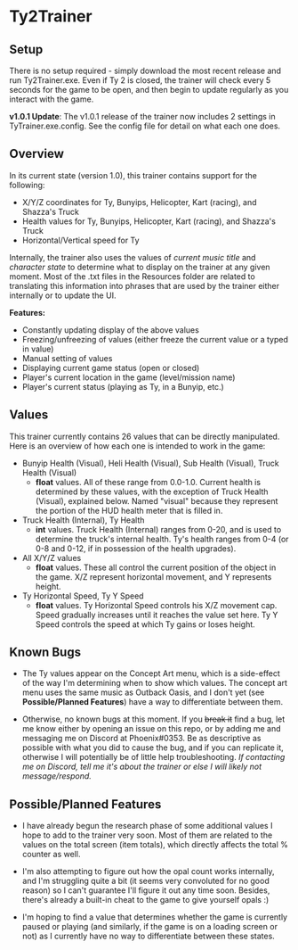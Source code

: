# Ty2Trainer
## Setup
There is no setup required - simply download the most recent release and run Ty2Trainer.exe. Even if Ty 2 is closed, the trainer will check every 5 seconds for the game to be open, and then begin to update regularly as you interact with the game.

**v1.0.1 Update**: The v1.0.1 release of the trainer now includes 2 settings in TyTrainer.exe.config. See the config file for detail on what each one does.

## Overview
In its current state (version 1.0), this trainer contains support for the following:
- X/Y/Z coordinates for Ty, Bunyips, Helicopter, Kart (racing), and Shazza's Truck
- Health values for Ty, Bunyips, Helicopter, Kart (racing), and Shazza's Truck
- Horizontal/Vertical speed for Ty

Internally, the trainer also uses the values of *current music title* and *character state* to determine what to display on the trainer at any given moment. Most of the .txt files in the Resources folder are related to translating this information into phrases that are used by the trainer either internally or to update the UI.

**Features:**
- Constantly updating display of the above values
- Freezing/unfreezing of values (either freeze the current value or a typed in value)
- Manual setting of values
- Displaying current game status (open or closed)
- Player's current location in the game (level/mission name)
- Player's current status (playing as Ty, in a Bunyip, etc.)

## Values
This trainer currently contains 26 values that can be directly manipulated. Here is an overview of how each one is intended to work in the game:
- Bunyip Health (Visual), Heli Health (Visual), Sub Health (Visual), Truck Health (Visual)
    - **float** values. All of these range from 0.0-1.0. Current health is determined by these values, with the exception of Truck Health (Visual), explained below. Named "visual" because they represent the portion of the HUD health meter that is filled in.
- Truck Health (Internal), Ty Health
    - **int** values. Truck Health (Internal) ranges from 0-20, and is used to determine the truck's internal health. Ty's health ranges from 0-4 (or 0-8 and 0-12, if in possession of the health upgrades). 
- All X/Y/Z values
    - **float** values. These all control the current position of the object in the game. X/Z represent horizontal movement, and Y represents height.
- Ty Horizontal Speed, Ty Y Speed
    - **float** values. Ty Horizontal Speed controls his X/Z movement cap. Speed gradually increases until it reaches the value set here. Ty Y Speed controls the speed at which Ty gains or loses height.

## Known Bugs
- The Ty values appear on the Concept Art menu, which is a side-effect of the way I'm determining when to show which values. The concept art menu uses the same music as Outback Oasis, and I don't yet (see **Possible/Planned Features**) have a way to differentiate between them.

- Otherwise, no known bugs at this moment. If you ~~break it~~ find a bug, let me know either by opening an issue on this repo, or by adding me and messaging me on Discord at Phoenix#0353. Be as descriptive as possible with what you did to cause the bug, and if you can replicate it, otherwise I will potentially be of little help troubleshooting. *If contacting me on Discord, tell me it's about the trainer or else I will likely not message/respond.*

## Possible/Planned Features
- I have already begun the research phase of some additional values I hope to add to the trainer very soon. Most of them are related to the values on the total screen (item totals), which directly affects the total % counter as well.

- I'm also attempting to figure out how the opal count works internally, and I'm struggling quite a bit (it seems very convoluted for no good reason) so I can't guarantee I'll figure it out any time soon. Besides, there's already a built-in cheat to the game to give yourself opals :)

- I'm hoping to find a value that determines whether the game is currently paused or playing (and similarly, if the game is on a loading screen or not) as I currently have no way to differentiate between these states.
